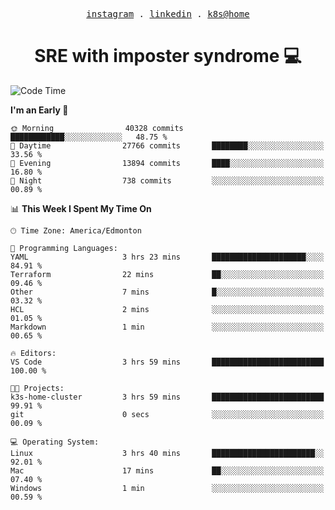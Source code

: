 <p align="center">
  <samp>
    <a href="https://www.instagram.com/lildrunkensmurf/">instagram</a> .
    <a href="https://www.linkedin.com/in/joryirving/">linkedin</a> .
    <a href="https://github.com/joryirving/k3s-home-cluster">k8s@home</a>
  </samp>
</p>

<h1 align="center">
  SRE with imposter syndrome 💻
</h1>

<!--START_SECTION:waka-->
![Code Time](http://img.shields.io/badge/Code%20Time-112%20hrs%208%20mins-blue)

**I'm an Early 🐤** 

```text
🌞 Morning                40328 commits       ████████████░░░░░░░░░░░░░   48.75 % 
🌆 Daytime                27766 commits       ████████░░░░░░░░░░░░░░░░░   33.56 % 
🌃 Evening                13894 commits       ████░░░░░░░░░░░░░░░░░░░░░   16.80 % 
🌙 Night                  738 commits         ░░░░░░░░░░░░░░░░░░░░░░░░░   00.89 % 
```


📊 **This Week I Spent My Time On** 

```text
🕑︎ Time Zone: America/Edmonton

💬 Programming Languages: 
YAML                     3 hrs 23 mins       █████████████████████░░░░   84.91 % 
Terraform                22 mins             ██░░░░░░░░░░░░░░░░░░░░░░░   09.46 % 
Other                    7 mins              █░░░░░░░░░░░░░░░░░░░░░░░░   03.32 % 
HCL                      2 mins              ░░░░░░░░░░░░░░░░░░░░░░░░░   01.05 % 
Markdown                 1 min               ░░░░░░░░░░░░░░░░░░░░░░░░░   00.65 % 

🔥 Editors: 
VS Code                  3 hrs 59 mins       █████████████████████████   100.00 % 

🐱‍💻 Projects: 
k3s-home-cluster         3 hrs 59 mins       █████████████████████████   99.91 % 
git                      0 secs              ░░░░░░░░░░░░░░░░░░░░░░░░░   00.09 % 

💻 Operating System: 
Linux                    3 hrs 40 mins       ███████████████████████░░   92.01 % 
Mac                      17 mins             ██░░░░░░░░░░░░░░░░░░░░░░░   07.40 % 
Windows                  1 min               ░░░░░░░░░░░░░░░░░░░░░░░░░   00.59 % 
```


<!--END_SECTION:waka-->